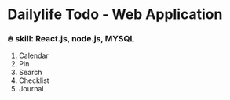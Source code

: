 # Dailylife Todo - Web Application

### :fire: skill: React.js, node.js, MYSQL

<Functionalities>

1. Calendar
2. Pin
3. Search
4. Checklist
5. Journal





